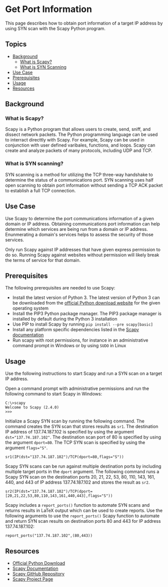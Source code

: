 # Get Port Information

This page describes how to obtain port information of a target IP address by using SYN scan with the Scapy Python program.

## Topics

- [Background](#background)
  - [What is Scapy?](#what-is-scapy)
  - [What is SYN Scanning](#what-is-syn-scanning)
- [Use Case](#use-case)
- [Prerequisites](#prerequisites)
- [Usage](#usage)
- [Resources](#resources)

## Background

### What is Scapy?

Scapy is a Python program that allows users to create, send, sniff, and dissect network packets. The Python programming language can be used to interract directtly with Scapy. For example, Scapy can be used in conjunction with user defined varibales, functions, and loops. Scapy can create and analyze packets of many protocols, including UDP and TCP.

### What is SYN scanning?

SYN scanning is a method for utilizing the TCP three-way handshake to determine the status of a communications port. SYN scanning uses half open scanning to obtain port information without sending a TCP ACK packet to establish a full TCP connection.

## Use Case

Use Scapy to determine the port communications information of a given domain or IP address. Obtaining communications port information can help determine which services are being run from a domain or IP address. Enunmerating a domain's services helps to assess the security of those services.

Only run Scapy against IP addresses that have given express permission to do so. Running Scapy against websites without permission will likely break the terms of service for that domain.

## Prerequisites

The following prerequisites are needed to use Scapy:
- Install the latest version of Python 3. The latest version of Python 3 can be downloaded from the [official Python download website](https://www.python.org/downloads/) for the given operating system
- Install the PIP3 Python package manager. The PIP3 package manager is installed by default during the Python 3 installation
- Use PIP to install Scapy by running `pip install --pre scapy[basic]`
- Install any platform specific dependencies listed in the [Scapy documentation](https://scapy.readthedocs.io/en/latest/installation.html#platform-specific-instructions)
- Run scapy with root permissions, for instance in an administrative command prompt in Windows or by using `SUDO` in Linux

## Usage

Use the following instructions to start Scapy and run a SYN scan on a target IP address.

Open a command prompt with administrative permissions and run the following command to start Scapy in Windows:

```
C:\>scapy
Welcome to Scapy (2.4.0)
>>>
```

Initialize a Scapy SYN scan by running the following command. The command creates the SYN scan that stores results as `sr1`. The destination IP address of 137.74.187.102 is specified by using the argument `dst="137.74.187.102"`. The destination scan port of 80 is specified by using the argument `dport=80`. The TCP SYN scan is specified by using the argument `flags="S"`.

```
sr1(IP(dst="137.74.187.102")/TCP(dport=80,flags="S"))
```

Scapy SYN scans can be run against multiple destination ports by including multiple target ports in the `dport` argument. The following command runs a Scapy SYN scan on the destination ports 20, 21, 22, 53, 80, 110, 143, 161, 440, and 443 of IP address 137.74.187.102 and stores the result as `sr2`.

```
sr2(IP(dst="137.74.187.102")/TCP(dport=[20,21,22,53,80,110,143,161,440,443],flags="S"))
```

Scapy includes a `report_ports()` function to automate SYN scans and returns results in LaTeX output which can be used to create reports. Use the following arguments to use the `report_ports()` Scapy function to automate and return SYN scan results on destination ports 80 and 443 for IP address 137.74.187.102:

```
report_ports("137.74.187.102",(80,443))
```

## Resources
- [Official Python Download](https://www.python.org/downloads/)
- [Scapy Documentation](https://scapy.readthedocs.io/en/latest/)
- [Scapy GitHub Repository](https://github.com/secdev/scapy)
- [Scapy Project Page](https://github.com/secdev/scapy)